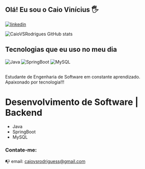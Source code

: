 ## Olá! Eu sou o Caio Vinícius 🖐️



[![linkedin](https://img.shields.io/badge/linkedin-0A66C2?style=for-the-badge&logo=linkedin&logoColor=white)](https://www.linkedin.com/in/caio-vin%C3%ADcius-silva/)


![CaioVSRodrigues GitHub stats](https://github-readme-stats.vercel.app/api?username=caioVSRodrigues&show_icons=true&theme=dracula&count_private=true)

## Tecnologias que eu uso no meu dia

<div style="display: inline_block">
  <img align="center" alt="Java" src="https://img.shields.io/badge/Java-ED8B00?style=for-the-badge&logo=openjdk&logoColor=white"/>
  <img align="center" alt="SpringBoot" src= "https://img.shields.io/badge/Spring-6DB33F?style=for-the-badge&logo=spring&logoColor=white"/>
   <img align="center" alt="MySQL" src= "https://img.shields.io/badge/MySQL-00000F?style=for-the-badge&logo=mysql&logoColor=white"/>
</div><br/>

Estudante de Engenharia de Software em constante aprendizado. Apaixonado por tecnologia!!!
# Desenvolvimento de Software | Backend
- Java
- SpringBoot
- MySQL

### Contate-me: 
📭 email: caiovsrodriguess@gmail.com
